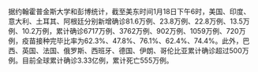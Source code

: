 据约翰霍普金斯大学和彭博统计，截至美东时间1月18日下午6时，美国、印度、意大利、土耳其、阿根廷分别新增确诊81.6万例、23.8万例、22.8万例、13.5万例、10.2万例，累计确诊6717万例、3762万例、902万例、1059万例、720万例，疫苗接种完毕比率为62.3%、47.8%、76.1%、62.4%、74.4%。此外，巴西、英国、法国、俄罗斯、西班牙、德国、伊朗、哥伦比亚累计确诊超过500万例。目前全球累计确诊3.33亿例，累计死亡555万例。